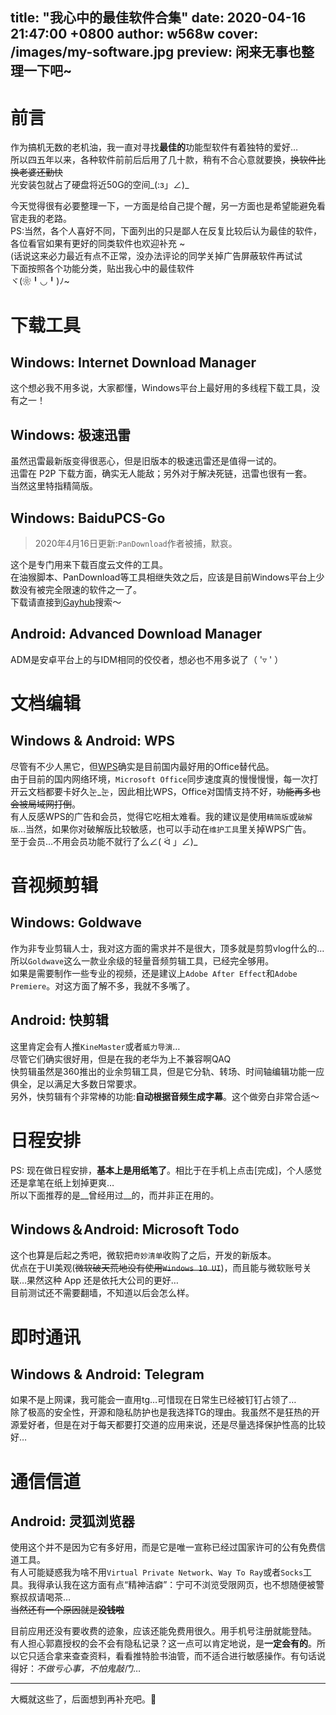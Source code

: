title: "我心中的最佳软件合集"
date: 2020-04-16 21:47:00 +0800
author: w568w
cover: /images/my-software.jpg
preview: 闲来无事也整理一下吧~
---

# 前言
作为搞机无数的老机油，我一直对寻找**最佳的**功能型软件有着独特的爱好…  
所以四五年以来，各种软件前前后后用了几十款，稍有不合心意就要换，~~换软件比换老婆还勤快~~  
光安装包就占了硬盘将近50G的空间\_(:з」∠)\_  
  

今天觉得很有必要整理一下，一方面是给自己提个醒，另一方面也是希望能避免看官走我的老路。  
PS:当然，各个人喜好不同，下面列出的只是鄙人在反复比较后认为最佳的软件，各位看官如果有更好的同类软件也欢迎补充 ~   
(话说这来必力最近有点不正常，没办法评论的同学关掉广告屏蔽软件再试试     
下面按照各个功能分类，贴出我心中的最佳软件  
ヾ(❀╹◡╹)ﾉ~   

# 下载工具
## Windows: Internet Download Manager
这个想必我不用多说，大家都懂，Windows平台上最好用的多线程下载工具，没有之一！
## Windows: 极速迅雷
虽然迅雷最新版变得很恶心，但是旧版本的极速迅雷还是值得一试的。  
迅雷在 P2P 下载方面，确实无人能敌；另外对于解决死链，迅雷也很有一套。   
当然这里特指精简版。 
  
## Windows: BaiduPCS-Go
> 2020年4月16日更新:`PanDownload`作者被捕，默哀。  

这个是专门用来下载百度云文件的工具。  
在油猴脚本、PanDownload等工具相继失效之后，应该是目前Windows平台上少数没有被完全限速的软件之一了。  
下载请直接到[Gayhub](https://github.com/)搜索～
## Android: Advanced Download Manager
ADM是安卓平台上的与IDM相同的佼佼者，想必也不用多说了（ '▿ ' ）
 
# 文档编辑
## Windows & Android: WPS
尽管有不少人黑它，但[WPS](https://wps.cn)确实是目前国内最好用的Office替代品。  
由于目前的国内网络环境，`Microsoft Office`同步速度真的慢慢慢慢，每一次打开云文档都要卡好久눈\_눈，因此相比WPS，Office对国情支持不好，~~功能再多也会被局域网打倒~~。  
有人反感WPS的广告和会员，觉得它吃相太难看。我的建议是使用`精简版`或`破解版`…当然，如果你对破解版比较敏感，也可以手动在`维护工具`里关掉WPS广告。  
至于会员…不用会员功能不就行了么∠( ᐛ 」∠)\_  
 
# 音视频剪辑
## Windows: Goldwave
作为非专业剪辑人士，我对这方面的需求并不是很大，顶多就是剪剪vlog什么的…所以`Goldwave`这么一款业余级的轻量音频剪辑工具，已经完全够用。  
如果是需要制作一些专业的视频，还是建议上`Adobe After Effect`和`Adobe Premiere`。对这方面了解不多，我就不多嘴了。
## Android: 快剪辑
这里肯定会有人推`KineMaster`或者`威力导演`…   
尽管它们确实很好用，但是在我的老华为上不兼容啊QAQ  
快剪辑虽然是360推出的业余剪辑工具，但是它分轨、转场、时间轴编辑功能一应俱全，足以满足大多数日常要求。  
另外，快剪辑有个非常棒的功能:**自动根据音频生成字幕**。这个做旁白非常合适～  

# 日程安排
  
PS: 现在做日程安排，**基本上是用纸笔了**。相比于在手机上点击\[完成\]，个人感觉还是拿笔在纸上划掉更爽…  
所以下面推荐的是__曾经用过__的，而并非正在用的。  
  
## Windows＆Android: Microsoft Todo
这个也算是后起之秀吧，微软把`奇妙清单`收购了之后，开发的新版本。  
优点在于UI美观(~~微软破天荒地没有使用`Windows 10 UI`~~)，而且能与微软账号关联…果然这种 App 还是依托大公司的更好…  
目前测试还不需要翻墙，不知道以后会怎么样。
  
# 即时通讯
  
## Windows & Android: Telegram
如果不是上网课，我可能会一直用tg…可惜现在日常生已经被钉钉占领了…  
除了极高的安全性，开源和隐私防护也是我选择TG的理由。我虽然不是狂热的开源爱好者，但是在对于每天都要打交道的应用来说，还是尽量选择保护性高的比较好…  

# 通信信道
## Android: 灵狐浏览器  
使用这个并不是因为它有多好用，而是它是唯一宣称已经过国家许可的公有免费信道工具。  
有人可能疑惑我为啥不用`Virtual Private Network`、`Way To Ray`或者`Socks`工具。我得承认我在这方面有点“精神洁癖”：宁可不浏览受限网页，也不想随便被警察叔叔请喝茶…  
~~当然还有一个原因就是**没钱啦**~~
  
目前应用还没有要收费的迹象，应该还能免费用很久。用手机号注册就能登陆。  
有人担心郭嘉授权的会不会有隐私记录？这一点可以肯定地说，是**一定会有的**。所以它只适合拿来查查资料，看看推特脸书油管，而不适合进行敏感操作。有句话说得好：_不做亏心事，不怕鬼敲门_…  
  
---
  
大概就这些了，后面想到再补充吧。🙈
